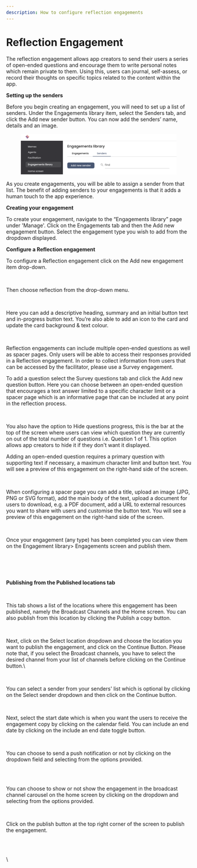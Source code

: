 ```yaml
---
description: How to configure reflection engagements
---
```


# Reflection Engagement

The reflection engagement allows app creators to send their users a series of open-ended questions and encourage them to write personal notes which remain private to them. Using this, users can journal, self-assess, or record their thoughts on specific topics related to the content within the app.



**Setting up the senders**

Before you begin creating an engagement, you will need to set up a list of senders. Under the Engagements library item, select the Senders tab, and click the Add new sender button. You can now add the senders’ name, details and an image.

<figure><img src="../../../.gitbook/assets/Screenshot 2024-02-28 at 10.25.47.png" alt=""><figcaption></figcaption></figure>

As you create engagements, you will be able to assign a sender from that list. The benefit of adding senders to your engagements is that it adds a human touch to the app experience.



**Creating your engagement**

To create your engagement, navigate to the “Engagements library” page under 'Manage'. Click on the Engagements tab and then the Add new engagement button. Select the engagement type you wish to add from the dropdown displayed.



**Configure a Reflection engagement**

To configure a Reflection engagement click on the Add new engagement item drop-down.&#x20;

<figure><img src="https://lh7-us.googleusercontent.com/9Li4d_3tt1ejFoWN5a9QxiVS9kXeR7qjQQI2Q-AWpKs0lI3-CSRAmRKBHsj9wn3C9IrbsO-KcTR1HxHqIoVTyHY7iaEdmMvGv3X2tLs1nNidh0endGjdqqnSwfHxTVL0N7_kP8sSSaFZ4jEnEgvm3iBXkT4vyvtj02FC6zipGWKWWPjuH2ey5tNhZAAEAg" alt=""><figcaption></figcaption></figure>

Then choose reflection from the drop-down menu.

<figure><img src="https://lh7-us.googleusercontent.com/soVTE0K8By6aDjH4XMlayBcaKc6rhfm9qVqU2HOT9R89cJBwyc_SK4_Qhjsd5fkvW7zXQE52Tp-asoOX4xArEMxEx8Le9ee-MNTo9LgSrsU8AZK6VG7ORXsRt5sa2EE3fPINOuvZYmHRPcvKkUYGv8gorAG5RoMDYkulGwXT6_0xtXTRA2dlJf6bxXOrWw" alt=""><figcaption></figcaption></figure>

Here you can add a descriptive heading, summary and an initial button text and in-progress button text. You’re also able to add an icon to the card and update the card background & text colour.

<figure><img src="https://lh7-us.googleusercontent.com/-t7D69vGklAdmY4XcagfyREFSbcleklIw1kliBSd1KCU4nobug_qtC7rk1iwb36wW3svxxKlPYNuDHbAKA5eEJzFjJ9c45G02tePvABsgB7mLN5VQM1eVDMv590Q33awfpnIHul79dimXrb00CXN2kokwbtftqMJyrSiSZPCRSUPWJ9k5uM69KC36197gg" alt=""><figcaption></figcaption></figure>

Reflection engagements can include multiple open-ended questions as well as spacer pages. Only users will be able to access their responses provided in a Reflection engagement. In order to collect information from users that can be accessed by the facilitator, please use a Survey engagement.

To add a question select the Survey questions tab and click the Add new question button. Here you can choose between an open-ended question that encourages a text answer limited to a specific character limit or a spacer page which is an informative page that can be included at any point in the reflection process.

<figure><img src="https://lh7-us.googleusercontent.com/SON7XVv8Yd10SBkfBNoLogu3B8sPjGhw8v_KI6rbEaleNwIaPngob_Rvgg0MC-HGmKTHcpxFrnTTuy7BHOqyPL2Rtv-UlhB_mlX502gf1mp4jqahivB2-maTpmZLf0ug4rowgOBWBV0NI5gasSEhkQifHdwdJVY4r1UsBdgQKaKaEd6GwexWpllyPxfHgg" alt=""><figcaption></figcaption></figure>

You also have the option to Hide questions progress, this is the bar at the top of the screen where users can view which question they are currently on out of the total number of questions i.e. Question 1 of 1. This option allows app creators to hide it if they don't want it displayed.



Adding an open-ended question requires a primary question with supporting text if necessary, a maximum character limit and button text. You will see a preview of this engagement on the right-hand side of the screen.



<figure><img src="https://lh7-us.googleusercontent.com/kcuC88vlJfeskqOD-0_K_nmiQm5oISWgTQodG8e1qSdVfzzhM4WBgef2WdIboFgz2E0oL4i8T26C2mFVuGxIN7D8eaJfN_VtysE4VbqJajYmsPU1dCk3vVyM61ap20ofNyiP8b1HzI7S0gssmDq95byPHtD-Cj0DIUmP0CCg9oNmedZBI9Ws6xkPEV_cXw" alt=""><figcaption></figcaption></figure>

When configuring a spacer page you can add a title, upload an image (JPG, PNG or SVG format), add the main body of the text, upload a document for users to download, e.g. a PDF document, add a URL to external resources you want to share with users and customise the button text. You will see a preview of this engagement on the right-hand side of the screen.

<figure><img src="https://lh7-us.googleusercontent.com/50_EQmJStQAfLCb7KkgZ-6TKfDN_aT2cdnPWtKiZUAyy2Tp8WIhxmr-TwLKajt6v3tghAFfeNMwPnj-TDmhNXufQjVf45WipkutIVWJItG-OsldLyOqhuSmaie8sdLKZbLW_nV9IiLNe3OzaAPIlij894po7btqnXcMxMn6q8-oqLBWUXoMvdqEs2kh2Rw" alt=""><figcaption></figcaption></figure>

Once your engagement (any type) has been completed you can view them on the Engagement library> Engagements screen and publish them.&#x20;

\
\
\
\
**Publishing from the Published locations tab**

<figure><img src="https://lh7-us.googleusercontent.com/lJkBRMXm-82iCfDzl8svbfqqX12GF6z_6I_r14LPmJ4I2ay9gndmBPn5YOyvV1airYp6TvpifZaTxnUOIZyClLJp-oVdGj2wNej4zLU0KfJYBSXA3RMCwWXqPIZoIrzxAe-5kzWOYeQuOOfYUNHDh6d7D1UWhjjGKkSV_VbWO8_lao8oBBHziHSqR7r3jA" alt=""><figcaption></figcaption></figure>

This tab shows a list of the locations where this engagement has been published, namely the Broadcast Channels and the Home screen. You can also publish from this location by clicking the Publish a copy button.



<figure><img src="https://lh7-us.googleusercontent.com/-59HgpoHOXDHtOhB0mmRaAdNyDuBcsURNerXivWLhaPtJVdG_JIGA53uuuWwf7ixUrkrm93voX9KWop_7RdzGlW4ECAcm28Rmr8PSOUMGFup2bUUuuAlQ9MX89AI6RyjVUpGVTdSGk7SOmGuMNRwCcQg8ahH_XMXtMnKL9ruGxCERR_-7u5ZLs54xkBJvw" alt=""><figcaption></figcaption></figure>

Next, click on the Select location dropdown and choose the location you want to publish the engagement, and click on the Continue Button. Please note that, if you select the Broadcast channels, you have to select the desired channel from your list of channels before clicking on the Continue button.\


<figure><img src="https://lh7-us.googleusercontent.com/tvMhHRylft2v7wEvmiS2dL3UVE_hFLmxkMZ5IQgg-atXpLtVQ_hDuewOk55--_T_r46bQeimOaJ5ZV018plz_9HJ_vyUYny4Jim2o6eR8szBWhDOKI0lUaE7_3jgvMjORXqviRi1gHvpO448Iac4l25dNW1zpeuPDuojqpH8wh6LRRC__CwKz7qL4G0z4g" alt=""><figcaption></figcaption></figure>

You can select a sender from your senders' list which is optional by clicking on the Select sender dropdown and then click on the Continue button.

<figure><img src="https://lh7-us.googleusercontent.com/E4OVPwjgeV_3HMbMTMGff1AEgAgdOnl7ndNUzO2smmmQmbwPjLVGL-08zDitpv31C2sqxfcaaZBN7QEuKvvn4aguhb-l_fFPRenA4MLSQ3HzG-JfrginuOewDQaxE8ehGn4T56AVqm03awDyk3VKfhLK42-pgrtjZplkMhUZT4GfFIuux_r9Ua2KAYCslQ" alt=""><figcaption></figcaption></figure>

Next, select the start date which is when you want the users to receive the engagement copy by clicking on the calendar field. You can include an end date by clicking on the include an end date toggle button.

<figure><img src="https://lh7-us.googleusercontent.com/2IcGBfVz8Y9LNkGogUYKIy0Tgt35a3dE6x_LkevHYEtlFhssruxdeLtOw6x8FFsUvhuoksvMonTq0d2v1-jdsG-8YD5rkiUX5FH9H6_qNoTsPGhqnJm4Akz1ale1WSV8VGxp3dUDUFjMPn9pNjP9OCVad0RpUpaljhHKSEiaDpOJpvJgvwOS3NyFNlOZ8Q" alt=""><figcaption></figcaption></figure>



You can choose to send a push notification or not by clicking on the dropdown field and selecting from the options provided.

<figure><img src="https://lh7-us.googleusercontent.com/ZcWEWCdtao84ZIi-lMKC_hmRYpH0bOlSerOt7BXLB_-NHADBbWyV4sU8GfoM_u8GOWOQxraw3SpHStOKrBo_BhqbdhAVOKof9k-uxziJGEZoyG6IIF-Az-LdP5Tgu5-vF8PLDZmRq9n4iaLvGjjZP8GXSJifsY2UQafCLBx6pORNUgVLAw8yG0Bu-SD11w" alt=""><figcaption></figcaption></figure>

\
You can choose to show or not show the engagement in the broadcast channel carousel on the home screen by clicking on the dropdown and selecting from the options provided.

<figure><img src="https://lh7-us.googleusercontent.com/6UAXHoidI4zwJxe5EDjT9bEzIPN-Zelj5aQuG5IXhJSsdG_R5epgJLNzDpF46HojXeaVLU5vctYYv-OP8j1XCWDHKaqvi_0-KL7B5pWHufOGcVSYFwZltO3HD0023ACoP1BatlBbg75BcIaUobKHLkBFsag_34lAP4sftmrLSNGVHcD8WHoEm0OghFNHbQ" alt=""><figcaption></figcaption></figure>



Click on the publish button at the top right corner of the screen to publish the engagement.

<figure><img src="https://lh7-us.googleusercontent.com/DnogLiXFP8pqIP-i1Ave_h-rd2LijwgQvRVEfmMbYpFgQnsM35JVWcyRtMJxR1LdJqSKjkEkXLhgA-8vOCdlC5fO2pQLZ7_k-ue_9VT7MZOBENANtmSsMat_NgOhK2Nryh0h6EBhcM1xDEEoufRcp-S6I-3rsLYqf0hHK_Tjc6RM7aHJ7ne5jfFRzT0Lzw" alt=""><figcaption></figcaption></figure>

\
\
